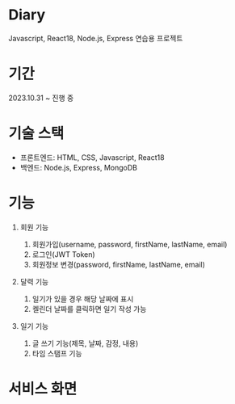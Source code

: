 # Diary

Javascript, React18, Node.js, Express 연습용 프로젝트

# 기간

2023.10.31 ~ 진행 중

# 기술 스택

- 프론트엔드: HTML, CSS, Javascript, React18
- 백엔드: Node.js, Express, MongoDB

# 기능

1. 회원 기능

   1. 회원가입(username, password, firstName, lastName, email)
   2. 로그인(JWT Token)
   3. 회원정보 변경(password, firstName, lastName, email)
2. 달력 기능

   1. 일기가 있을 경우 해당 날짜에 표시
   2. 켈린더 날짜를 클릭하면 일기 작성 가능
3. 일기 기능

   1. 글 쓰기 기능(제목, 날짜, 감정, 내용)
   2. 타임 스탬프 기능

# 서비스 화면
